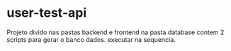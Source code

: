 # user-test-api

Projeto divido nas pastas backend e frontend
na pasta database contem 2 scripts para gerar o banco dados. 
executar na  sequencia.

